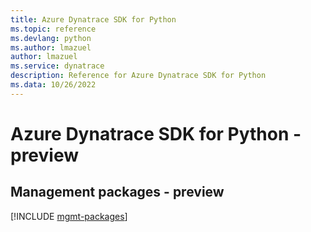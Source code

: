 ```yaml
---
title: Azure Dynatrace SDK for Python
ms.topic: reference
ms.devlang: python
ms.author: lmazuel
author: lmazuel
ms.service: dynatrace
description: Reference for Azure Dynatrace SDK for Python
ms.data: 10/26/2022
---
```

# Azure Dynatrace SDK for Python - preview

## Management packages - preview
[!INCLUDE [mgmt-packages](dynatrace-mgmt-index.md)]